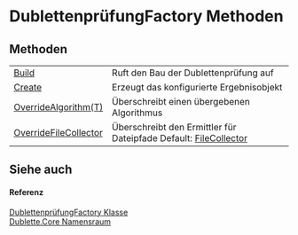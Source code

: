# DublettenprüfungFactory Methoden




## Methoden
<table>
<tr>
<td><a href="M_Dublette_Core_DublettenprüfungFactory_Build.md">Build</a></td>
<td>Ruft den Bau der Dublettenprüfung auf</td></tr>
<tr>
<td><a href="M_Dublette_Core_DublettenprüfungFactory_Create.md">Create</a></td>
<td>Erzeugt das konfigurierte Ergebnisobjekt</td></tr>
<tr>
<td><a href="M_Dublette_Core_DublettenprüfungFactory_OverrideAlgorithm__1.md">OverrideAlgorithm(T)</a></td>
<td>Überschreibt einen übergebenen Algorithmus</td></tr>
<tr>
<td><a href="M_Dublette_Core_DublettenprüfungFactory_OverrideFileCollector.md">OverrideFileCollector</a></td>
<td>Überschreibt den Ermittler für Dateipfade Default: <a href="T_Dublette_Core_Files_FileCollector.md">FileCollector</a></td></tr>
</table>

## Siehe auch


#### Referenz
<a href="T_Dublette_Core_DublettenprüfungFactory.md">DublettenprüfungFactory Klasse</a>  
<a href="N_Dublette_Core.md">Dublette.Core Namensraum</a>  
